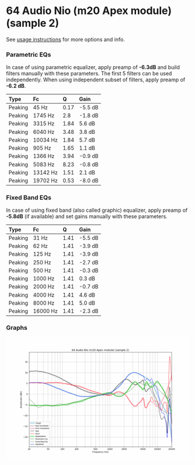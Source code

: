 # 64 Audio Nio (m20 Apex module) (sample 2)
See [usage instructions](https://github.com/jaakkopasanen/AutoEq#usage) for more options and info.

### Parametric EQs
In case of using parametric equalizer, apply preamp of **-6.3dB** and build filters manually
with these parameters. The first 5 filters can be used independently.
When using independent subset of filters, apply preamp of **-6.2 dB**.

| Type    | Fc       |    Q | Gain    |
|:--------|:---------|:-----|:--------|
| Peaking | 45 Hz    | 0.17 | -5.5 dB |
| Peaking | 1745 Hz  | 2.8  | -1.8 dB |
| Peaking | 3315 Hz  | 1.84 | 5.6 dB  |
| Peaking | 6040 Hz  | 3.48 | 3.8 dB  |
| Peaking | 10034 Hz | 1.84 | 5.7 dB  |
| Peaking | 905 Hz   | 1.65 | 1.1 dB  |
| Peaking | 1366 Hz  | 3.94 | -0.9 dB |
| Peaking | 5083 Hz  | 8.23 | -0.8 dB |
| Peaking | 13142 Hz | 1.51 | 2.1 dB  |
| Peaking | 19702 Hz | 0.53 | -8.0 dB |

### Fixed Band EQs
In case of using fixed band (also called graphic) equalizer, apply preamp of **-5.8dB**
(if available) and set gains manually with these parameters.

| Type    | Fc       |    Q | Gain    |
|:--------|:---------|:-----|:--------|
| Peaking | 31 Hz    | 1.41 | -5.5 dB |
| Peaking | 62 Hz    | 1.41 | -3.9 dB |
| Peaking | 125 Hz   | 1.41 | -3.9 dB |
| Peaking | 250 Hz   | 1.41 | -2.7 dB |
| Peaking | 500 Hz   | 1.41 | -0.3 dB |
| Peaking | 1000 Hz  | 1.41 | 0.3 dB  |
| Peaking | 2000 Hz  | 1.41 | -0.7 dB |
| Peaking | 4000 Hz  | 1.41 | 4.6 dB  |
| Peaking | 8000 Hz  | 1.41 | 5.0 dB  |
| Peaking | 16000 Hz | 1.41 | -2.3 dB |

### Graphs
![](./64%20Audio%20Nio%20(m20%20Apex%20module)%20(sample%202).png)
